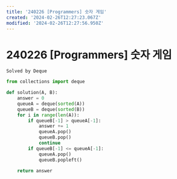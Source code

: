 ```yaml
---
title: '240226 [Programmers] 숫자 게임'
created: '2024-02-26T12:27:23.067Z'
modified: '2024-02-26T12:27:56.950Z'
---
```


# 240226 [Programmers] 숫자 게임
``` Solved by Deque ```

```python
from collections import deque

def solution(A, B):
    answer = 0
    queueA = deque(sorted(A))
    queueB = deque(sorted(B))
    for i in range(len(A)):
        if queueB[-1] > queueA[-1]:
            answer += 1
            queueA.pop()
            queueB.pop()
            continue
        if queueB[-1] <= queueA[-1]:
            queueA.pop()
            queueB.popleft()
            
    return answer
```
